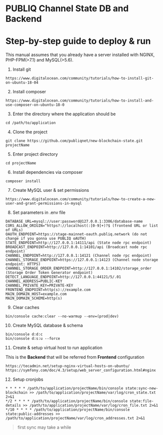 # PUBLIQ Channel State DB and Backend
# Step-by-step guide to deploy & run
This manual assumes that you already have a server installed with NGINX, PHP-FPM(>7.1) and MySQL(>5.6).
1. Install git
```
https://www.digitalocean.com/community/tutorials/how-to-install-git-on-ubuntu-18-04
```
2. Install composer
```
https://www.digitalocean.com/community/tutorials/how-to-install-and-use-composer-on-ubuntu-18-0
```
3. Enter the directory where the application should be
```
cd /path/to/application
```
4. Clone the project
```
git clone https://github.com/publiqnet/new-blockchain-state.git projectName
```
5. Enter project directory
```
cd projectName
```
6. Install dependencies via composer
```
composer install
```
7. Create MySQL user & set permissions
```
https://www.digitalocean.com/community/tutorials/how-to-create-a-new-user-and-grant-permissions-in-mysql
```
8. Set parameters in .env file
```
DATABASE_URL=mysql://user:password@127.0.0.1:3306/database-name
CORS_ALLOW_ORIGIN=^https?://localhost(:[0-9]+)?$ (frontend URL or list of URLs)
OAUTH_ENDPOINT=https://stage-mainnet-oauth.publiq.network (do not change if you gonna use PUBLIQ oAUTH)
STATE_ENDPOINT=http://127.0.0.1:14111/api (State node rpc endpoint)
BROADCAST_ENDPOINT=http://127.0.0.1:14101/api (Broadcast node rpc endpoint)
CHANNEL_ENDPOINT=http://127.0.0.1:14121 (Channel node rpc endpoint)
CHANNEL_STORAGE_ENDPOINT=https://127.0.0.1:14123 (Channel node storage endpoint: HTTPS)
CHANNEL_STORAGE_ORDER_ENDPOINT=http://127.0.0.1:14102/storage_order (Storage Order Token Generator endpoint)
DETECT_LANGUAGE_ENDPOINT=http://127.0.0.1:44121/5/.01
CHANNEL_ADDRESS=PUBLIC-KEY
CHANNEL_PRIVATE_KEY=PRIVATE-KEY
FRONTEND_ENDPOINT=http(s)://example.com
MAIN_DOMAIN_HOST=example.com
MAIN_DOMAIN_SCHEME=http(s)
```
9. Clear caches
```
bin/console cache:clear --no-warmup --env=(prod|dev)
```
10. Create MySQL database & schema
```
bin/console d:d:c
bin/console d:s:u --force
```
11. Create & setup virtual host to run application

This is the **Backend** that will be referred from **Frontend** configuration
```
https://tecadmin.net/setup-nginx-virtual-hosts-on-ubuntu/
https://symfony.com/doc/4.3/setup/web_server_configuration.html#nginx
```
12. Setup cronjobs
```
* * * * * /path/to/application/projectName/bin/console state:sync-new-blockchain >> /path/to/application/projectName/var/log/cron_state.txt 2>&1
*/2 * * * * /path/to/application/projectName/bin/console state:file-details >> /path/to/application/projectName/var/log/cron_file.txt 2>&1
*/10 * * * * /path/to/application/projectName/bin/console state:public-addresses >> /path/to/application/projectName/var/log/cron_addresses.txt 2>&1
```
> first sync may take a while
